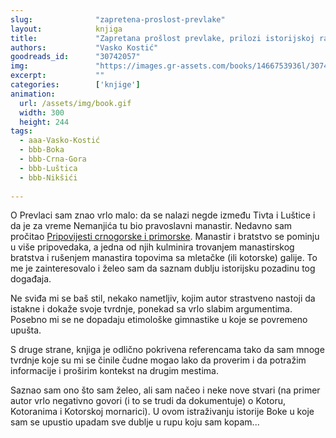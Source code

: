 ```yaml
---
slug:              "zapretena-proslost-prevlake"
layout:            knjiga
title:             "Zapretana prošlost prevlake, prilozi istorijskoj raspravi"
authors:           "Vasko Kostić"
goodreads_id:      "30742057"
img:               "https://images.gr-assets.com/books/1466753936l/30742057.jpg"
excerpt:           ""
categories:        ['knjige']
animation:
  url: /assets/img/book.gif
  width: 300
  height: 244
tags:
  - aaa-Vasko-Kostić
  - bbb-Boka
  - bbb-Crna-Gora
  - bbb-Luštica
  - bbb-Nikšići
  
---
```


O Prevlaci sam znao vrlo malo: da se nalazi negde između Tivta i Luštice i da je za vreme Nemanjića tu bio pravoslavni 
manastir. Nedavno sam pročitao <a href="/knjige/pripovijesti-crnogorske-i-primorske/">Pripovijesti crnogorske i 
primorske</a>. Manastir i bratstvo se pominju u više pripovedaka, a jedna od njih kulminira trovanjem manastirskog 
bratstva i rušenjem manastira topovima sa mletačke (ili kotorske) galije. To me je zainteresovalo i želeo sam da saznam 
dublju istorijsku pozadinu tog događaja.

Ne sviđa mi se baš stil, nekako nametljiv, kojim autor strastveno nastoji da istakne i dokaže svoje tvrdnje, ponekad sa 
vrlo slabim argumentima. Posebno mi se ne dopadaju etimološke gimnastike u koje se povremeno upušta.

S druge strane, knjiga je odlično pokrivena referencama tako da sam mnoge tvrdnje koje su mi se činile čudne mogao lako 
da proverim i da potražim informacije i proširim kontekst na drugim mestima.

Saznao sam ono što sam želeo, ali sam načeo i neke nove stvari (na primer autor vrlo negativno govori (i to se trudi da 
dokumentuje) o Kotoru, Kotoranima i Kotorskoj mornarici). U ovom istraživanju istorije Boke u koje sam se upustio upadam 
sve dublje u rupu koju sam kopam...